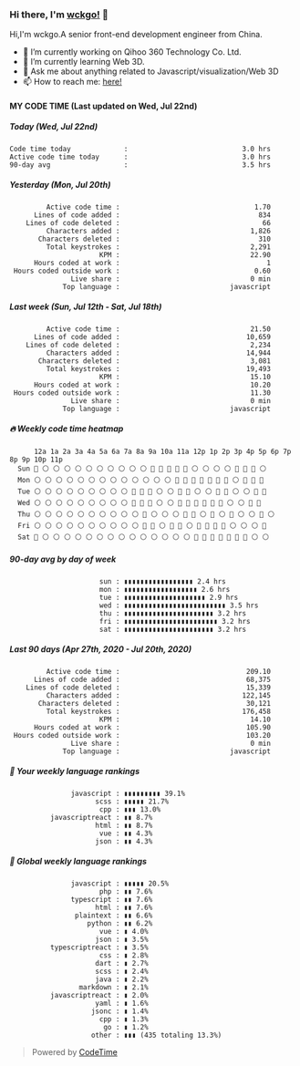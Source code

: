 ### Hi there, I'm [wckgo!](https://wckgo.top) 👋

Hi,I'm wckgo.A senior front-end development engineer from China.

- 🔭 I’m currently working on Qihoo 360 Technology Co. Ltd.
- 🌱 I’m currently learning Web 3D.
- 💬 Ask me about anything related to Javascript/visualization/Web 3D
- 📫 How to reach me: [here!](https://wckgo.top/about)

#### MY CODE TIME          (Last updated on Wed, Jul 22nd)

##### Today (Wed, Jul 22nd)

```
Code time today             :                            3.0 hrs
Active code time today      :                            3.0 hrs
90-day avg                  :                            3.5 hrs
```

##### Yesterday (Mon, Jul 20th)

```
         Active code time :                                 1.70
      Lines of code added :                                  834
    Lines of code deleted :                                   66
         Characters added :                                1,826
       Characters deleted :                                  310
         Total keystrokes :                                2,291
                      KPM :                                22.90
      Hours coded at work :                                    1
 Hours coded outside work :                                 0.60
               Live share :                                0 min
             Top language :                           javascript
```

##### Last week (Sun, Jul 12th - Sat, Jul 18th)

```
         Active code time :                                21.50
      Lines of code added :                               10,659
    Lines of code deleted :                                2,234
         Characters added :                               14,944
       Characters deleted :                                3,081
         Total keystrokes :                               19,493
                      KPM :                                15.10
      Hours coded at work :                                10.20
 Hours coded outside work :                                11.30
               Live share :                                0 min
             Top language :                           javascript
```

#####   🔥 Weekly code time heatmap

```
      12a 1a 2a 3a 4a 5a 6a 7a 8a 9a 10a 11a 12p 1p 2p 3p 4p 5p 6p 7p 8p 9p 10p 11p 
  Sun 🔵 ⚪ ⚪ ⚪ ⚪ ⚪ ⚪ ⚪ ⚪ ⚪ ⚪ 🔵 🔵 🔵 🔵 🔵 ⚪ ⚪ ⚪ ⚪ 🔵 🔵 🔵 ⚪ 
  Mon ⚪ ⚪ ⚪ ⚪ ⚪ ⚪ ⚪ ⚪ ⚪ ⚪ ⚪ ⚪ ⚪ 🔵 🔵 🔵 🔵 🔵 🔵 🔵 ⚪ 🔵 🔵 🔵 
  Tue ⚪ ⚪ ⚪ ⚪ ⚪ ⚪ ⚪ ⚪ ⚪ 🔵 🔵 🔵 ⚪ ⚪ 🔵 🔵 ⚪ ⚪ 🔵 🔵 ⚪ ⚪ 🔵 🔵 
  Wed ⚪ ⚪ ⚪ ⚪ ⚪ ⚪ ⚪ ⚪ ⚪ 🔵 🔵 🔵 ⚪ ⚪ 🔵 🔵 🔵 🔵 🔵 🔵 ⚪ ⚪ 🔵 🔵 
  Thu ⚪ ⚪ ⚪ ⚪ ⚪ ⚪ ⚪ ⚪ ⚪ ⚪ 🔵 ⚪ ⚪ ⚪ 🔵 🔵 ⚪ 🔵 ⚪ 🔵 ⚪ ⚪ 🔵 ⚪ 
  Fri ⚪ ⚪ ⚪ ⚪ ⚪ ⚪ ⚪ ⚪ ⚪ ⚪ 🔵 🔵 ⚪ 🔵 🔵 ⚪ 🔵 🔵 🔵 🔵 ⚪ ⚪ ⚪ 🔵 
  Sat 🔵 ⚪ ⚪ ⚪ ⚪ ⚪ ⚪ ⚪ ⚪ ⚪ ⚪ ⚪ ⚪ ⚪ ⚪ 🔵 🔵 🔵 🔵 🔵 🔵 🔵 ⚪ ⚪ 
```

##### 90-day avg by day of week

```
                      sun : ▮▮▮▮▮▮▮▮▮▮▮▮▮▮▮▮▮ 2.4 hrs
                      mon : ▮▮▮▮▮▮▮▮▮▮▮▮▮▮▮▮▮▮ 2.6 hrs
                      tue : ▮▮▮▮▮▮▮▮▮▮▮▮▮▮▮▮▮▮▮▮ 2.9 hrs
                      wed : ▮▮▮▮▮▮▮▮▮▮▮▮▮▮▮▮▮▮▮▮▮▮▮▮▮ 3.5 hrs
                      thu : ▮▮▮▮▮▮▮▮▮▮▮▮▮▮▮▮▮▮▮▮▮▮ 3.2 hrs
                      fri : ▮▮▮▮▮▮▮▮▮▮▮▮▮▮▮▮▮▮▮▮▮▮▮ 3.2 hrs
                      sat : ▮▮▮▮▮▮▮▮▮▮▮▮▮▮▮▮▮▮▮▮▮▮ 3.2 hrs
```

##### Last 90 days (Apr 27th, 2020 - Jul 20th, 2020)

```
         Active code time :                               209.10
      Lines of code added :                               68,375
    Lines of code deleted :                               15,339
         Characters added :                              122,145
       Characters deleted :                               30,121
         Total keystrokes :                              176,458
                      KPM :                                14.10
      Hours coded at work :                               105.90
 Hours coded outside work :                               103.20
               Live share :                                0 min
             Top language :                           javascript
```

##### 🐲 Your weekly language rankings

```
               javascript : ▮▮▮▮▮▮▮▮▮ 39.1%
                     scss : ▮▮▮▮▮ 21.7%
                      cpp : ▮▮▮ 13.0%
          javascriptreact : ▮▮ 8.7%
                     html : ▮▮ 8.7%
                      vue : ▮▮ 4.3%
                     json : ▮▮ 4.3%
```

##### 🐲 Global weekly language rankings

```
               javascript : ▮▮▮▮▮ 20.5%
                      php : ▮▮ 7.6%
               typescript : ▮▮ 7.6%
                     html : ▮▮ 7.6%
                plaintext : ▮▮ 6.6%
                   python : ▮▮ 6.2%
                      vue : ▮ 4.0%
                     json : ▮ 3.5%
          typescriptreact : ▮ 3.5%
                      css : ▮ 2.8%
                     dart : ▮ 2.7%
                     scss : ▮ 2.4%
                     java : ▮ 2.2%
                 markdown : ▮ 2.1%
          javascriptreact : ▮ 2.0%
                     yaml : ▮ 1.6%
                    jsonc : ▮ 1.4%
                      cpp : ▮ 1.3%
                       go : ▮ 1.2%
                    other : ▮▮▮ (435 totaling 13.3%)
```

> Powered by [CodeTime](https://www.software.com/code-time)
